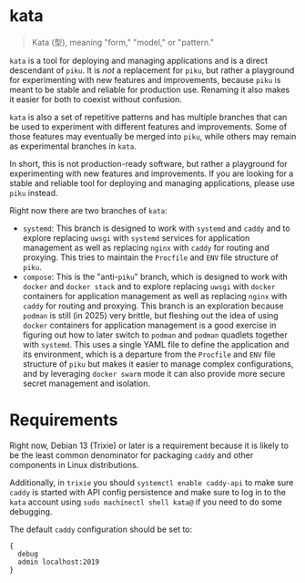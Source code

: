 # kata

> Kata (型), meaning "form," "model," or "pattern." 

`kata` is a tool for deploying and managing applications and is a direct descendant of `piku`. It is _not_ a replacement for `piku`, but rather a playground for experimenting with new features and improvements, because `piku` is meant to be stable and reliable for production use. Renaming it also makes it easier for both to coexist without confusion.

`kata` is also a set of repetitive patterns and has multiple branches that can be used to experiment with different features and improvements. Some of those features may eventually be merged into `piku`, while others may remain as experimental branches in `kata`.

In short, this is not production-ready software, but rather a playground for experimenting with new features and improvements. If you are looking for a stable and reliable tool for deploying and managing applications, please use `piku` instead.

Right now there are two branches of `kata`:

- `systemd`: This branch is designed to work with `systemd` and `caddy` and to explore replacing `uwsgi` with `systemd` services for application management as well as replacing `nginx` with `caddy` for routing and proxying. This tries to maintain the `Procfile` and `ENV` file structure of `piku`.
- `compose`: This is the "anti-`piku`" branch, which is designed to work with `docker` and `docker stack` and to explore replacing `uwsgi` with `docker` containers for application management as well as replacing `nginx` with `caddy` for routing and proxying. This branch is an exploration because `podman` is still (in 2025) very brittle, but fleshing out the idea of using `docker` containers for application management is a good exercise in figuring out how to later switch to `podman` and `podman` quadlets together with `systemd`. This uses a single YAML file to define the application and its environment, which is a departure from the `Procfile` and `ENV` file structure of `piku` but makes it easier to manage complex configurations, and by leveraging `docker swarm` mode it can also provide more secure secret management and isolation.

# Requirements


Right now, Debian 13 (Trixie) or later is a requirement because it is likely to be the least common denominator for packaging `caddy` and other components in Linux distributions.

Additionally, in `trixie` you should `systemctl enable caddy-api` to make sure `caddy` is started with API config persistence and make sure to log in to the `kata` account using `sudo machinectl shell kata@` if you need to do some debugging.

The default `caddy` configuration should be set to:

```caddyfile
{
  debug
  admin localhost:2019
}
```
